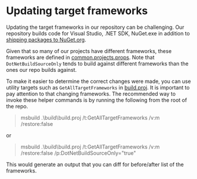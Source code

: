 # Updating target frameworks

Updating the target frameworks in our repository can be challenging.
Our repository builds code for Visual Studio, .NET SDK, NuGet.exe in addition to [shipping packages to NuGet.org](https://www.nuget.org/profiles/nuget).

Given that so many of our projects have different frameworks, these frameworks are defined in [common.projects.props](../build/common.project.props). 
Note that `DotNetBuildSourceOnly` tends to build against different frameworks than the ones our repo builds against.

To make it easier to determine the correct changes were made, you can use utility targets such as `GetAllTargetFrameworks` in [build.proj](../build/build.proj).
It is important to pay attention to that changing frameworks.
The recommended way to invoke these helper commands is by running the following from the root of the repo.

> msbuild .\build\build.proj /t:GetAllTargetFrameworks /v:m /restore:false

or

> msbuild .\build\build.proj /t:GetAllTargetFrameworks /v:m /restore:false /p:DotNetBuildSourceOnly="true"

This would generate an output that you can diff for before/after list of the frameworks.
